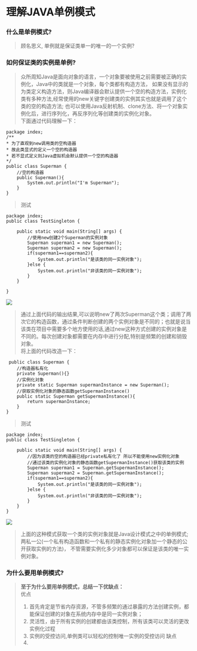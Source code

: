 # 理解JAVA单例模式
 
### **什么是单例模式?**
> 顾名思义, 单例就是保证类单一的唯一的一个实例? 
### **如何保证类的实例是单例?**
> 众所周知Java是面向对象的语言，一个对象要被使用之前需要被正确的实例化，Java中的类就是一个对象，每个类都有构造方法，
> 如果没有显示的为类定义构造方法，则Java编译器会默认提供一个空的构造方法，实例化类有多种方法,经常使用的new关键字创建类的实例其实也就是调用了这个类的空的构造方法;
> 也可以使用Java反射机制、clone方法、将一个对象实例化后，进行序列化，再反序列化等创建类的实例化对象。   
> 下面通过代码理解一下：

		 
	package index;
	/**
 	* 为了直观到new调用类的空构造器
 	* 故此类显式的定义一个空的构造器
 	* 若不显式定义则Java虚拟机会默认提供一个空的构造器
 	*/
	public class Superman {
	    //空的构造器
	    public Superman(){
	        System.out.println("I'm Superman");
	    }
	}

> 测试 
 	   
    package index;
	public class TestSingleton {
	    
	    public static void main(String[] args) {
	        //使用new创建2个Superman的实例对象
	        Superman superman1 = new Superman();
	        Superman superman2 = new Superman();
	        if(superman1==superman2){
	            System.out.println("是该类的同一实例对象");
	        }else {
	            System.out.println("非该类的同一实例对象");
	        }
	    }
	    
	}
		
![](https://i.imgur.com/7tSQ9kF.png)
> 通过上面代码的输出结果,可以说明new了两次Superman这个类；调用了两次它的构造函数，通过条件判断创建的两个实例对象是不同的；也就是说当
> 该类在项目中需要多个地方使用的话,通过new这种方式创建的实例对象是不同的。每次创建对象都需要在内存中进行分配,特别是频繁的创建和销毁对象。  
> 将上面的代码改造一下：
    
     public class Superman {
	    //构造器私有化
	    private Superman(){}
	    //实例化对象
	    private static Superman supermanInstance = new Superman();
	    //获取实例化对象的静态函数getSupermanInstance()
	    public static Superman getSupermanInstance(){
	        return supermanInstance;
	    }
	}    
	
> 测试   
  		 
	package index;
	public class TestSingleton {
			
	    public static void main(String[] args) {
			//因为该类的空的构造器已经private私有化了 所以不能使用new实例化对象
	        //通过该类的实例化对象的静态函数getSupermanInstance()获取该类的实例
	        Superman superman1 = Superman.getSupermanInstance();
	        Superman superman2 = Superman.getSupermanInstance();
	        if(superman1==superman2){
	            System.out.println("是该类的同一实例对象");
	        }else {
	            System.out.println("非该类的同一实例对象");
	        }
	    }
	}    
![](https://i.imgur.com/Hx2gD89.png)

> 上面的这种模式获取一个类的实例对象就是Java设计模式之中的单例模式;两私一公(一个私有构造函数和一个私有的静态实例化对象加一个静态的公开获取实例的方法)，
> 不管需要实例化多少对象都可以保证是该类的唯一实例对象。 
### **为什么要用单例模式?**
> **至于为什么要用单例模式，总结一下优缺点：**   
> 优点  
> 1. 首先肯定是节省内存资源，不管多频繁的通过暴露的方法创建实例，都能保证创建的对象在系统内存中是同一实例对象；    
> 2. 灵活性，由于所有实例的创建都由该类控制，所有该类可以灵活的更改实例化过程
> 3. 实例的受控访问,单例类可以轻松的控制唯一实例的受控访问
> 缺点  
> 1. 


 